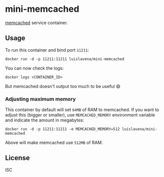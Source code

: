 # mini-memcached

[memcached](http://memcached.org/) service container.

## Usage

To run this container and bind port `11211`:

```
docker run -d -p 11211:11211 luislavena/mini-memcached
```

You can now check the logs:

```
docker logs <CONTAINER_ID>
```

But memcached doesn't output too much to be useful :smile:

### Adjusting maximum memory

This container by default will set `64MB` of RAM to memcached. If you want to
adjust this (bigger or smaller), use `MEMCACHED_MEMORY` environment variable
and indicate the amount in megabytes:

```
docker run -d -p 11211:11211 -e MEMCACHED_MEMORY=512 luislavena/mini-memcached
```

Above will make memcached use `512MB` of RAM.

## License

ISC
